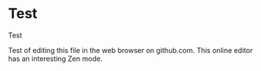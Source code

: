 Test
====

Test

Test of editing this file in the web browser on github.com.
This online editor has an interesting Zen mode.

